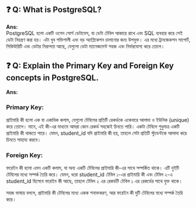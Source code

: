 ## ❓ Q: What is PostgreSQL?

**Ans:**  
PostgreSQL হলো একটি ওপেন সোর্স ডেটাবেস, যা ডেটা টেবিল আকারে রাখে এবং SQL ব্যবহার করে সেই ডেটা নিয়ন্ত্রণ করা হয়। এটা খুব শক্তিশালী এবং বড় অ্যাপ্লিকেশন চালানোর জন্য উপযুক্ত। এর মধ্যে ট্রানজেকশন সাপোর্ট, সিকিউরিটি এবং ডেটার নিরাপত্তা আছে, যেগুলো ডেটা ম্যানেজমেন্ট সহজ এবং নির্ভরযোগ্য করে তোলে।


## ❓ Q: Explain the Primary Key and Foreign Key concepts in PostgreSQL.

**Ans:**  
### **Primary Key:**
প্রাইমারি কী হলো এক বা একাধিক কলাম, যেগুলো টেবিলের প্রতিটি রেকর্ডকে একেবারে আলাদা ও ইউনিক (unique) করে তোলে। মানে, এই কী-এর মাধ্যমে আমরা কোন রেকর্ড সহজেই চিনতে পারি। একটা টেবিলে শুধুমাত্র একটি প্রাইমারি কী থাকতে পারে। যেমন, student_id যদি প্রাইমারি কী হয়, তাহলে সেটা প্রতিটি স্টুডেন্টকে আলাদা করে চিনতে সাহায্য করবে।

### **Foreign Key:**
ফরেইন কী হলো এমন একটি কলাম, যা অন্য একটি টেবিলের প্রাইমারি কী-এর সাথে সম্পর্কিত থাকে। এটি দুইটি টেবিলের মধ্যে সম্পর্ক তৈরি করে। যেমন, ধরো student_id টেবিল ১-এর প্রাইমারি কী এবং টেবিল ২-এ student_id হিসেবে ফরেইন কী আছে, তাহলে টেবিল ২ এর রেকর্ডটি টেবিল ১ এর রেকর্ডের সাথে যুক্ত থাকে।

সহজ ভাষায় বললে, প্রাইমারি কী টেবিলের মধ্যে একক শনাক্তকরণ, আর ফরেইন কী দুটি টেবিলের মধ্যে সম্পর্ক তৈরি করে।

